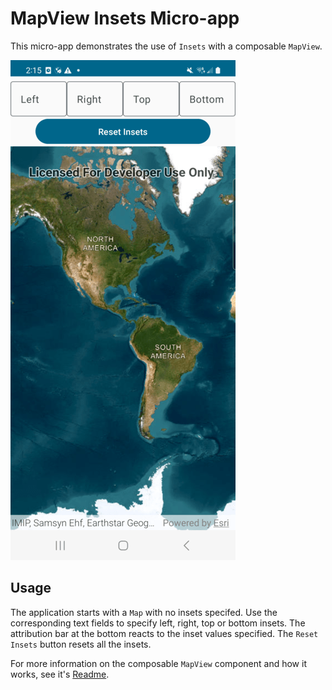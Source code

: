 # MapView Insets Micro-app

This micro-app demonstrates the use of `Insets` with a composable `MapView`.

![Screenshot](screenshot.png)

## Usage

The application starts with a `Map` with no insets specifed. Use the corresponding text fields to specify left, right, top or bottom insets.
The attribution bar at the bottom reacts to the inset values specified. The `Reset Insets` button resets all the insets.

For more information on the composable `MapView` component and how it works, see it's [Readme](../../toolkit/geoview-compose/README.md).
